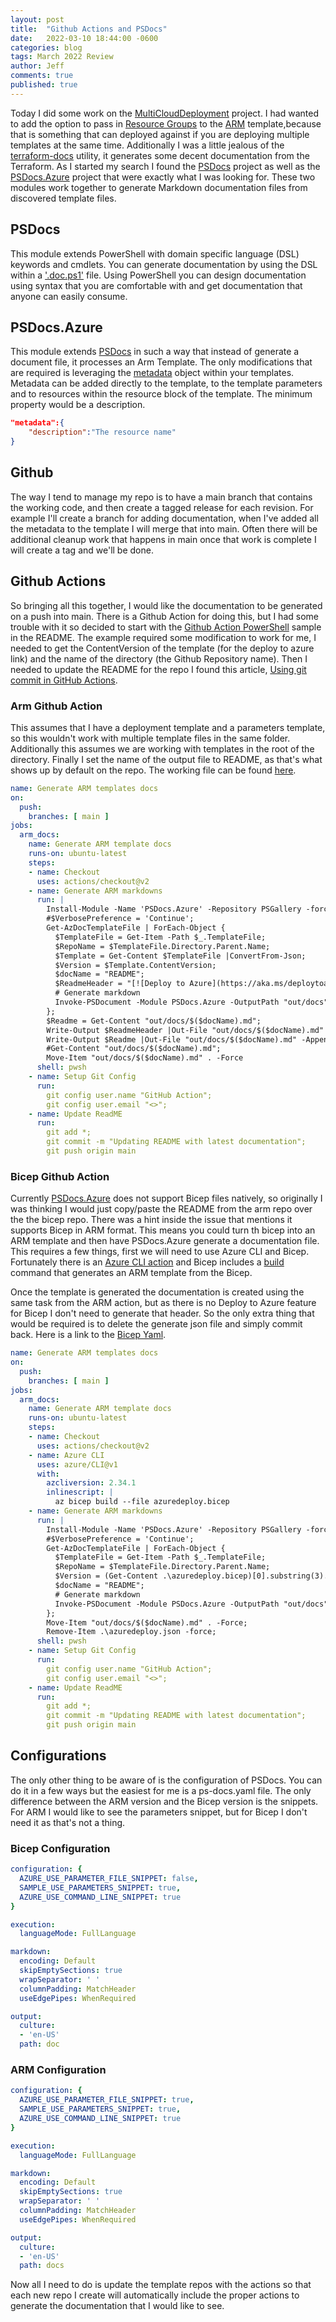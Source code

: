 ```yaml
---
layout: post
title:  "Github Actions and PSDocs"
date:   2022-03-10 18:44:00 -0600
categories: blog
tags: March 2022 Review
author: Jeff
comments: true
published: true
---
```

Today I did some work on the [MultiCloudDeployment](https://github.com/MultiCloudDeployment) project. I had wanted to add the option to pass in [Resource Groups](https://docs.microsoft.com/en-us/azure/azure-resource-manager/management/manage-resource-groups-portal#what-is-a-resource-group) to the [ARM](https://docs.microsoft.com/en-us/azure/azure-resource-manager/management/overview) template,because that is something that can deployed against if you are deploying multiple templates at the same time. Additionally I was a little jealous of the [terraform-docs](https://terraform-docs.io/reference/terraform-docs/) utility, it generates some decent documentation from the Terraform. As I started my search I found the [PSDocs](https://github.com/microsoft/PSDocs) project as well as the [PSDocs.Azure](https://github.com/Azure/PSDocs.Azure) project that were exactly what I was looking for. These two modules work together to generate Markdown documentation files from discovered template files.

## PSDocs

This module extends PowerShell with domain specific language (DSL) keywords and cmdlets. You can generate documentation by using the DSL within a ['.doc.ps1'](https://github.com/microsoft/PSDocs#define-a-document) file. Using PowerShell you can design documentation using syntax that you are comfortable with and get documentation that anyone can easily consume.

## PSDocs.Azure

This module extends [PSDocs](https://github.com/microsoft/PSDocs) in such a way that instead of generate a document file, it processes an Arm Template. The only modifications that are required is leveraging the [metadata](https://docs.microsoft.com/en-us/dotnet/api/azure.resourcemanager.resources.models.parameterdefinitionsvaluemetadata?view=azure-dotnet-preview) object within your templates. Metadata can be added directly to the template, to the template parameters and to resources within the resource block of the template. The minimum property would be a description.

``` json
"metadata":{
    "description":"The resource name"
}
```

## Github 

The way I tend to manage my repo is to have a main branch that contains the working code, and then create a tagged release for each revision. For example I'll create a branch for adding documentation, when I've added all the metadata to the template I will merge that into main. Often there will be additional cleanup work that happens in main once that work is complete I will create a tag and we'll be done.

## Github Actions

So bringing all this together, I would like the documentation to be generated on a push into main. There is a Github Action for doing this, but I had some trouble with it so decided to start with the [Github Action PowerShell](https://github.com/Azure/PSDocs.Azure#using-with-github-actions) sample in the README. The example required some modification to work for me, I needed to get the ContentVersion of the template (for the deploy to azure link) and the name of the directory (the Github Repository name). Then I needed to update the README for the repo I found this article, [Using git commit in GitHub Actions](https://lannonbr.com/blog/2019-12-09-git-commit-in-actions).

### Arm Github Action

This assumes that I have a deployment template and a parameters template, so this wouldn't work with multiple template files in the same folder. Additionally this assumes we are working with templates in the root of the directory. Finally I set the name of the output file to README, as that's what shows up by default on the repo. The working file can be found [here](https://github.com/MultiCloudDeployment/arm-microsoftautomation-automationaccounts/edit/main/.github/workflows/publish-docs.yml).

``` yaml
name: Generate ARM templates docs
on:
  push:
    branches: [ main ]
jobs:
  arm_docs:
    name: Generate ARM template docs
    runs-on: ubuntu-latest
    steps:
    - name: Checkout
      uses: actions/checkout@v2
    - name: Generate ARM markdowns
      run: |
        Install-Module -Name 'PSDocs.Azure' -Repository PSGallery -force;
        #$VerbosePreference = 'Continue';
        Get-AzDocTemplateFile | ForEach-Object {
          $TemplateFile = Get-Item -Path $_.TemplateFile;
          $RepoName = $TemplateFile.Directory.Parent.Name;
          $Template = Get-Content $TemplateFile |ConvertFrom-Json;
          $Version = $Template.ContentVersion;
          $docName = "README";
          $ReadmeHeader = "[![Deploy to Azure](https://aka.ms/deploytoazurebutton)](https://portal.azure.com/#create/Microsoft.Template/uri/https%3A%2F%2Fraw.githubusercontent.com%2FMultiCloudDeployment%2F$($RepoName)%2F$($Version)%2Fazuredeploy.json)"
          # Generate markdown
          Invoke-PSDocument -Module PSDocs.Azure -OutputPath "out/docs" -InputObject $TemplateFile.FullName -InstanceName $docName;
        };
        $Readme = Get-Content "out/docs/$($docName).md";
        Write-Output $ReadmeHeader |Out-File "out/docs/$($docName).md" -Force;
        Write-Output $Readme |Out-File "out/docs/$($docName).md" -Append;
        #Get-Content "out/docs/$($docName).md";
        Move-Item "out/docs/$($docName).md" . -Force
      shell: pwsh
    - name: Setup Git Config
      run:
        git config user.name "GitHub Action";
        git config user.email "<>";
    - name: Update ReadME
      run:
        git add *;
        git commit -m "Updating README with latest documentation";
        git push origin main
```

### Bicep Github Action

Currently [PSDocs.Azure](https://github.com/Azure/PSDocs.Azure/issues/106) does not support Bicep files natively, so originally I was thinking I would just copy/paste the README from the arm repo over the the bicep repo. There was a hint inside the issue that mentions it supports Bicep in ARM format. This means you could turn th bicep into an ARM template and then have PSDocs.Azure generate a documentation file. This requires a few things, first we will need to use Azure CLI and Bicep. Fortunately there is an [Azure CLI action](https://github.com/marketplace/actions/azure-cli-action) and Bicep includes a [build](https://docs.microsoft.com/en-us/azure/azure-resource-manager/bicep/bicep-cli#build) command that generates an ARM template from the Bicep. 

Once the template is generated the documentation is created using the same task from the ARM action, but as there is no Deploy to Azure feature for Bicep I don't need to generate that header. So the only extra thing that would be required is to delete the generate json file and simply commit back. Here is a link to the [Bicep Yaml](https://github.com/MultiCloudDeployment/bicep-microsoftautomation-automationaccounts/edit/main/.github/workflows/public-docs.yml).

``` yaml
name: Generate ARM templates docs
on:
  push:
    branches: [ main ]
jobs:
  arm_docs:
    name: Generate ARM template docs
    runs-on: ubuntu-latest
    steps:
    - name: Checkout
      uses: actions/checkout@v2
    - name: Azure CLI
      uses: azure/CLI@v1
      with:
        azcliversion: 2.34.1
        inlinescript: |
          az bicep build --file azuredeploy.bicep
    - name: Generate ARM markdowns
      run: |
        Install-Module -Name 'PSDocs.Azure' -Repository PSGallery -force;
        #$VerbosePreference = 'Continue';
        Get-AzDocTemplateFile | ForEach-Object {
          $TemplateFile = Get-Item -Path $_.TemplateFile;
          $RepoName = $TemplateFile.Directory.Parent.Name;
          $Version = (Get-Content .\azuredeploy.bicep)[0].substring(3).split(':').trim()[1]
          $docName = "README";
          # Generate markdown
          Invoke-PSDocument -Module PSDocs.Azure -OutputPath "out/docs" -InputObject $TemplateFile.FullName -InstanceName $docName;
        };
        Move-Item "out/docs/$($docName).md" . -Force;
        Remove-Item .\azuredeploy.json -force;
      shell: pwsh
    - name: Setup Git Config
      run:
        git config user.name "GitHub Action";
        git config user.email "<>";
    - name: Update ReadME
      run:
        git add *;
        git commit -m "Updating README with latest documentation";
        git push origin main
```

## Configurations

The only other thing to be aware of is the configuration of PSDocs. You can do it in a few ways but the easiest for me is a ps-docs.yaml file. The only difference between the ARM version and the Bicep version is the snippets. For ARM I would like to see the parameters snippet, but for Bicep I don't need it as that's not a thing.

### Bicep Configuration
```yaml
configuration: {
  AZURE_USE_PARAMETER_FILE_SNIPPET: false,
  SAMPLE_USE_PARAMETERS_SNIPPET: true,
  AZURE_USE_COMMAND_LINE_SNIPPET: true
}

execution:
  languageMode: FullLanguage

markdown:
  encoding: Default
  skipEmptySections: true
  wrapSeparator: ' '
  columnPadding: MatchHeader
  useEdgePipes: WhenRequired

output:
  culture:
  - 'en-US'
  path: doc
```

### ARM Configuration
``` yaml
configuration: {
  AZURE_USE_PARAMETER_FILE_SNIPPET: true,
  SAMPLE_USE_PARAMETERS_SNIPPET: true,
  AZURE_USE_COMMAND_LINE_SNIPPET: true
}

execution:
  languageMode: FullLanguage

markdown:
  encoding: Default
  skipEmptySections: true
  wrapSeparator: ' '
  columnPadding: MatchHeader
  useEdgePipes: WhenRequired

output:
  culture:
  - 'en-US'
  path: docs
```

Now all I need to do is update the template repos with the actions so that each new repo I create will automatically include the proper actions to generate the documentation that I would like to see.
